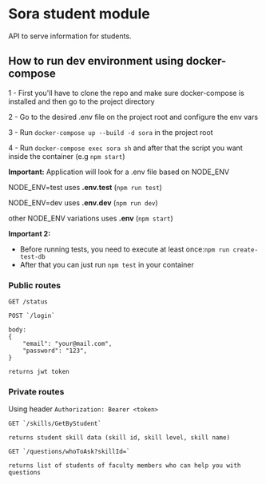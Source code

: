 
# Sora student module

API to serve information for students.


## How to run dev environment using docker-compose

1 - First you'll have to clone the repo and make sure docker-compose is installed and then go to the project directory

2 - Go to the desired .env file on the project root and configure the env vars

3 - Run `docker-compose up --build -d sora` in the project root

4 - Run `docker-compose exec sora sh` and after that the script you want inside the container (e.g `npm start`)

**Important:**
Application will look for a .env file based on NODE_ENV

NODE_ENV=test uses **.env.test** (`npm run test`)

NODE_ENV=dev uses **.env.dev** (`npm run dev`)

other NODE_ENV variations uses **.env** (`npm start`)

**Important 2:**
- Before running tests, you need to execute at least once:`npm run create-test-db`
- After that you can just run `npm test` in your container


### Public routes

```
GET /status
```

```
POST `/login`

body:
{
    "email": "your@mail.com",
    "password": "123",
}

returns jwt token
```

### Private routes
Using header `Authorization: Bearer <token>`

```
GET `/skills/GetByStudent`

returns student skill data (skill id, skill level, skill name)
```

```
GET `/questions/whoToAsk?skillId=`

returns list of students of faculty members who can help you with questions
```
